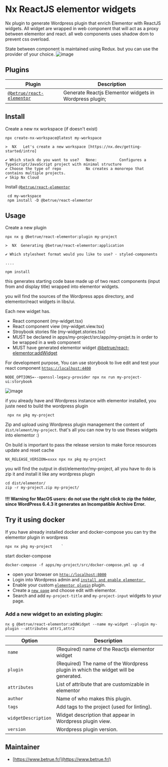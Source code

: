 # Nx ReactJS elementor widgets

Nx plugin to generate Wordpress plugin that enrich Elementor with ReactJS widgets.
All widget are wrapped in web component that will act as a proxy between elementor and react.
all web components uses shadow dom to prevent css overload.

State between component is maintained using Redux. but you can use the provider of your choice.
![image](https://raw.githubusercontent.com/betrueagency/nx-reactjs-elementor/main/img/elementor-widgets.jpg)


## Plugins

| Plugin                                                                                                                    | Description                                             |
| ------------------------------------------------------------------------------------------------------------------------- | ------------------------------------------------------- |
| [`@betrue/react-elementor`](https://github.com/betrueagency/nx-reactjs-elementor/tree/main/e2e/react-elementor-e2e)    | Generate Reactjs Elementor widgets in Wordpress plugin; |

## Install

Create a new nx workspace (if doesn't exist)

    npx create-nx-workspace@latest my-workspace
    
    >  NX   Let's create a new workspace [https://nx.dev/getting-started/intro]
    
    ✔ Which stack do you want to use?   None:          Configures a TypeScript/JavaScript project with minimal structure
    ✔ Choose the type of repo           Nx creates a monorepo that contains multiple projects.
    ✔ Skip Nx Cloud



Install [`@betrue/react-elementor`](https://www.npmjs.com/package/@betrue/react-elementor)

     cd my-workspace
     npm install -D @betrue/react-elementor


## Usage

Create a new plugin

    npx nx g @betrue/react-elementor:plugin my-project

    >  NX  Generating @betrue/react-elementor:application
    
    ✔ Which stylesheet format would you like to use? · styled-components
   
    ....

    npm install

this generates starting code base made up of two react components (input from and display title) wrapped into elementor widgets.

you will find the sources of the Wordpress apps directory, and elementor/react widgets in libs/ui.  

Each new widget has.
* React component (my-widget.tsx)
* React component view (my-widget.view.tsx)
* Stroybook stories file (my-widget.stories.tsx)
* MUST be declared in apps/my-project/src/app/my-projet.ts in order to be wrapped in a web component
* MUST have generated elementor widget [@betrue/react-elementor:addWidget](#add-a-new-widget-to-an-existing-plugin)

For development purpose, You can use storybook to live edit and test your react component [`https://localhost:4400`](http://localhost:4400)

    NODE_OPTIONS=--openssl-legacy-provider npx nx run my-project-ui:storybook

![image](https://raw.githubusercontent.com/betrueagency/nx-reactjs-elementor/main/img/storybook.png)

if you already have and Wordpress instance with elementor installed, you juste need to build the wordpress plugin

     npx nx pkg my-project

Zip and upload using Wordpress plugin management the content of `dist/element/my-project`. that's all you can now try to use theses widgets into elementor :)

On build is important to pass the release version to make force resources update and reset cache

    NX_RELEASE_VERSION=xxxx npx nx pkg my-project

you will find the output in dist/elementor/my-project, all you have to do is zip it and install it like any wordpress plugin

    cd dist/elementor/
    zip -r my-project.zip my-project/

#### !!! Warning for MacOS users: do not use the right click to zip the folder, since WordPress 6.4.3 it generates an Incompatible Archive Error.

## Try it using docker

If you have already installed docker and docker-compose you can try the elementor plugin in wordpress

    npx nx pkg my-project    `      

start docker-compose

    docker-compose -f apps/my-project/src/docker-compose.yml up -d

* open your browser on [`http://localhost:8000`](http://localhost:8000)
* Login into Wordpress admin and [`install and enable elementor `](http://localhost:8000/wp-admin/plugins.php?s=elementor&plugin_status=all)
* Enable your custom [`elementor plugin`](http://localhost:8000/wp-admin/plugins.php)  plugin.
* Create a [`new page`](http://localhost:8000/wp-admin/post-new.php?post_type=page) and choose edit with elementor.
* Search and add `my-project-title` and `my-project-input` widgets to your page.

### Add a new widget to an existing plugin:

    nx g @betrue/react-elementor:addWidget --name my-widget --plugin my-plugin --attributes attr1,attr2

| Option                          | Description                                                                        |
| ------------------------------- | -------------------------------------------------------                            |
| `name`                          | (Required) name of the Reactjs elementor widget                                    |
| `plugin`                        | (Required) The name of the Wordpress plugin in which the widget will be generated. |
| `attributes`                    | List of attribute that are customizable in elementor                               |
| `author`                        | Name of who makes this plugin.                                                     |
| `tags`                          | Add tags to the project (used for linting).                                        |
| `widgetDescription`             | Widget description that appear in Wordpress plugin view.                           |
| `version`                       | Wordpress plugin version.                                                          |

## Maintainer

- [https://www.betrue.fr/](https://www.betrue.fr/) 

